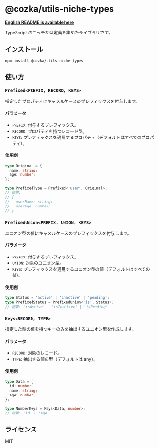 # @cozka/utils-niche-types

**[English README is available here](./README.md)**

TypeScript のニッチな型定義を集めたライブラリです。

## インストール

```sh
npm install @cozka/utils-niche-types
```

## 使い方

### `Prefixed<PREFIX, RECORD, KEYS>`

指定したプロパティにキャメルケースのプレフィックスを付与します。

#### パラメータ

- `PREFIX`: 付与するプレフィックス。
- `RECORD`: プロパティを持つレコード型。
- `KEYS`: プレフィックスを適用するプロパティ（デフォルトはすべてのプロパティ）。

#### 使用例

```ts
type Original = {
  name: string;
  age: number;
};

type PrefixedType = Prefixed<'user', Original>;
// 結果:
// {
//   userName: string;
//   userAge: number;
// }
```

### `PrefixedUnion<PREFIX, UNION, KEYS>`

ユニオン型の値にキャメルケースのプレフィックスを付与します。

#### パラメータ

- `PREFIX`: 付与するプレフィックス。
- `UNION`: 対象のユニオン型。
- `KEYS`: プレフィックスを適用するユニオン型の値（デフォルトはすべての値）。

#### 使用例

```ts
type Status = 'active' | 'inactive' | 'pending';
type PrefixedStatus = PrefixedUnion<'is', Status>;
// 結果: 'isActive' | 'isInactive' | 'isPending'
```

### `Keys<RECORD, TYPE>`

指定した型の値を持つキーのみを抽出するユニオン型を作成します。

#### パラメータ

- `RECORD`: 対象のレコード。
- `TYPE`: 抽出する値の型（デフォルトは any）。

#### 使用例

```ts
type Data = {
  id: number;
  name: string;
  age: number;
};

type NumberKeys = Keys<Data, number>;
// 結果: 'id' | 'age'
```

## ライセンス

MIT
